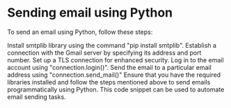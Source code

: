 # Sending email using Python
To send an email using Python,  follow these steps:

Install smtplib library using the command "pip install smtplib".
Establish a connection with the Gmail server by specifying its address and port number.
Set up a TLS connection for enhanced security.
Log in to the email account using "connection.login()".
Send the email to a particular email address using "connection.send_mail()"
Ensure that you have the required libraries installed and follow the steps mentioned above to send emails programmatically using Python. This code snippet can be used to automate email sending tasks.

